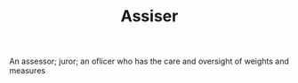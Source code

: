 ---
title: Assiser
letter: A
permalink: "/definitions/bld-assiser.html"
body: An assessor; juror; an oflicer who has the care and oversight of weights and
  measures
published_at: '2018-07-07'
source: Black's Law Dictionary 2nd Ed (1910)
layout: post
---